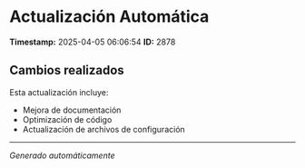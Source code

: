 # Actualización Automática

**Timestamp:** 2025-04-05 06:06:54
**ID:** 2878

## Cambios realizados

Esta actualización incluye:
- Mejora de documentación
- Optimización de código
- Actualización de archivos de configuración

---
*Generado automáticamente*
